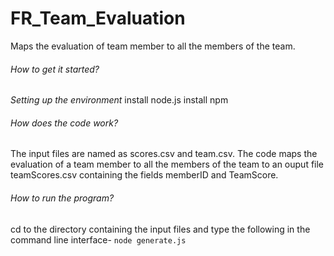 # FR_Team_Evaluation
Maps the evaluation of team member to all the members of the team.
###### How to get it started?
*Setting up the environment*
install node.js
install npm
###### How does the code work?
The input files are named as scores.csv and team.csv.
The code maps the evaluation of a team member to all the members of the team to an ouput file teamScores.csv containing the fields memberID and TeamScore.
###### How to run the program?
cd to the directory containing the input files and type the following in the command line interface-
`node generate.js`
